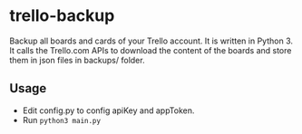 # trello-backup
Backup all boards and cards of your Trello account. It is written in Python 3. It calls the Trello.com APIs to download the content of the boards and store them in json files in backups/ folder.

## Usage
- Edit config.py to config apiKey and appToken.
- Run `python3 main.py`
